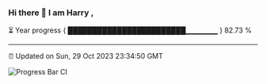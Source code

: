### Hi there 👋 I am Harry , 

⏳ Year progress { ████████████████████████▁▁▁▁▁▁ } 82.73 %

---

⏰ Updated on Sun, 29 Oct 2023 23:34:50 GMT

![Progress Bar CI](https://github.com/duykhang68/duykhang68/workflows/Progress%20Bar%20CI/badge.svg)
